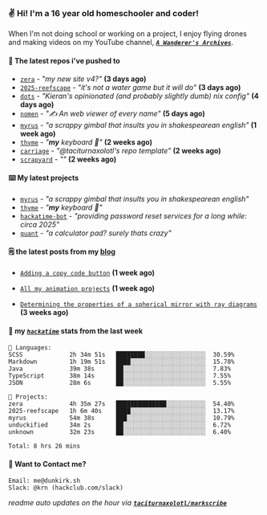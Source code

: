 ### ✌️ Hi! I'm a 16 year old homeschooler and coder!

When I'm not doing school or working on a project, I enjoy flying drones and making videos on my YouTube channel, [**_`A Wanderer's Archives`_**](https://youtube.com/@wanderer.archives).

#### 👷 The latest repos i've pushed to

- [`zera`](https://github.com/taciturnaxolotl/zera) - _"my new site v4?"_ **(3 days ago)**
- [`2025-reefscape`](https://github.com/df1317/2025-reefscape) - _"it's not a water game but it will do"_ **(3 days ago)**
- [`dots`](https://github.com/taciturnaxolotl/dots) - _"Kieran's opinionated (and probably slightly dumb) nix config"_ **(4 days ago)**
- [`nomen`](https://github.com/aramshiva/nomen) - _"✍️ An web viewer of every name"_ **(5 days ago)**
- [`myrus`](https://github.com/taciturnaxolotl/myrus) - _"a scrappy gimbal that insults you in shakespearean english"_ **(1 week ago)**
- [`thyme`](https://github.com/taciturnaxolotl/thyme) - _"**my** keyboard 🫶"_ **(2 weeks ago)**
- [`carriage`](https://github.com/taciturnaxolotl/carriage) - _"@taciturnaxolotl's repo template"_ **(2 weeks ago)**
- [`scrapyard`](https://github.com/hackclub/scrapyard) - _""_ **(2 weeks ago)**

#### ⌨️ My latest projects

- [`myrus`](https://github.com/taciturnaxolotl/myrus) - _"a scrappy gimbal that insults you in shakespearean english"_
- [`thyme`](https://github.com/taciturnaxolotl/thyme) - _"**my** keyboard 🫶"_
- [`hackatime-bot`](https://github.com/taciturnaxolotl/hackatime-bot) - _"providing password reset services for a long while: circa 2025"_
- [`quant`](https://github.com/taciturnaxolotl/quant) - _"a calculator pad? surely thats crazy"_

#### 🗒️ the latest posts from my [blog](https://dunkirk.sh)

- [`Adding a copy code button`](https://dunkirk.sh/blog/adding-a-copy-button/) **(1 week ago)**

- [`All my animation projects`](https://dunkirk.sh/blog/my-animations/) **(1 week ago)**

- [`Determining the properties of a spherical mirror with ray diagrams`](https://dunkirk.sh/blog/spherical-ray-diagrams/) **(3 weeks ago)**



#### 📡 my [_`hackatime`_](https://waka.hackclub.com) stats from the last week

```text
💾 Languages:
SCSS             2h 34m 51s   ████████░░░░░░░░░░░░░░░░░  30.59%
Markdown         1h 19m 51s   ████░░░░░░░░░░░░░░░░░░░░░  15.78%
Java             39m 38s      ██░░░░░░░░░░░░░░░░░░░░░░░  7.83%
TypeScript       38m 14s      ██░░░░░░░░░░░░░░░░░░░░░░░  7.55%
JSON             28m 6s       ██░░░░░░░░░░░░░░░░░░░░░░░  5.55%

💼 Projects:
zera             4h 35m 27s   ██████████████░░░░░░░░░░░  54.40%
2025-reefscape   1h 6m 40s    ████░░░░░░░░░░░░░░░░░░░░░  13.17%
myrus            54m 38s      ███░░░░░░░░░░░░░░░░░░░░░░  10.79%
unduckified      34m 2s       ██░░░░░░░░░░░░░░░░░░░░░░░  6.72%
unknown          32m 23s      ██░░░░░░░░░░░░░░░░░░░░░░░  6.40%

Total: 8 hrs 26 mins
```

#### 📮 Want to Contact me?

```text
Email: me@dunkirk.sh
Slack: @krn (hackclub.com/slack)
```

_readme auto updates on the hour via [**`taciturnaxolotl/markscribe`**](https://github.com/taciturnaxolotl/markscribe)_
